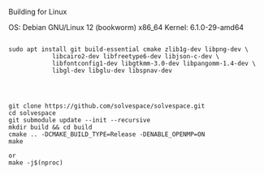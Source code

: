 Building for Linux


OS: Debian GNU/Linux 12 (bookworm) x86_64 
Kernel: 6.1.0-29-amd64 



```

sudo apt install git build-essential cmake zlib1g-dev libpng-dev \
            libcairo2-dev libfreetype6-dev libjson-c-dev \
            libfontconfig1-dev libgtkmm-3.0-dev libpangomm-1.4-dev \
            libgl-dev libglu-dev libspnav-dev




git clone https://github.com/solvespace/solvespace.git
cd solvespace
git submodule update --init --recursive
mkdir build && cd build
cmake .. -DCMAKE_BUILD_TYPE=Release -DENABLE_OPENMP=ON
make

or 
make -j$(nproc)




```